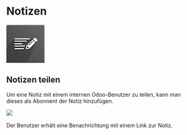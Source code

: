 # Notizen
![icons_odoo_note](assets/icons_odoo_note.png)

## Notizen teilen

Um eine Notiz mit einem internen Odoo-Benutzer zu teilen, kann man dieses als Abonnent der Notiz hinzufügen.

![](assets/Odoo%20Notizen%20Abonnenten%20hinzuf%C3%BCgen.png)

Der Benutzer erhält eine Benachrichtung mit einem Link zur Notiz.